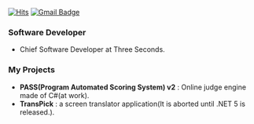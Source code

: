 [![Hits](https://hits.seeyoufarm.com/api/count/incr/badge.svg?url=https%3A%2F%2Fgithub.com%2Fjunimiso04&count_bg=%2379C83D&title_bg=%23555555&icon=&icon_color=%23E7E7E7&title=hits&edge_flat=true)](https://hits.seeyoufarm.com)
[![Gmail Badge](https://img.shields.io/badge/Gmail-d14836?style=flat-square&logo=Gmail&logoColor=white&link=mailto:junimiso04@naver.com)](mailto:junimiso04@naver.com)

 ### Software Developer
  * Chief Software Developer at Three Seconds.
 
 ### My Projects
  * __PASS(Program Automated Scoring System) v2__ : Online judge engine made of C#(at work).
  * __TransPick__ : a screen translator application(It is aborted until .NET 5 is released.).
